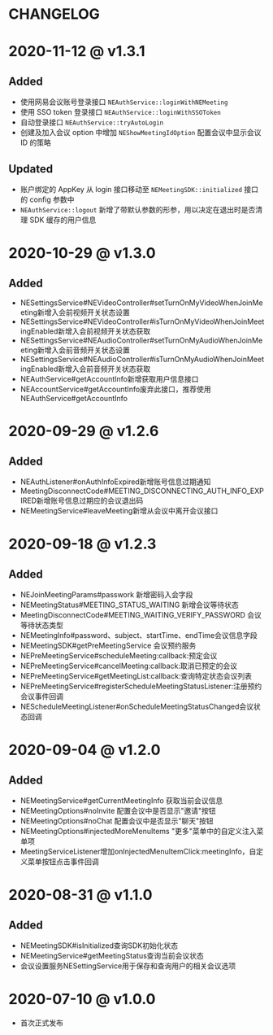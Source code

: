 # CHANGELOG

# 2020-11-12 @ v1.3.1

## Added

 * 使用网易会议账号登录接口 `NEAuthService::loginWithNEMeeting`
 * 使用 SSO token 登录接口 `NEAuthService::loginWithSSOToken`
 * 自动登录接口 `NEAuthService::tryAutoLogin`
 * 创建及加入会议 option 中增加 `NEShowMeetingIdOption` 配置会议中显示会议 ID 的策略

## Updated

 * 账户绑定的 AppKey 从 login 接口移动至 `NEMeetingSDK::initialized` 接口的 config 参数中
 * `NEAuthService::logout` 新增了带默认参数的形参，用以决定在退出时是否清理 SDK 缓存的用户信息

# 2020-10-29 @ v1.3.0

## Added

 * NESettingsService#NEVideoController#setTurnOnMyVideoWhenJoinMeeting新增入会前视频开关状态设置
 * NESettingsService#NEVideoController#isTurnOnMyVideoWhenJoinMeetingEnabled新增入会前视频开关状态获取
 * NESettingsService#NEAudioController#setTurnOnMyAudioWhenJoinMeeting新增入会前音频开关状态设置
 * NESettingsService#NEAudioController#isTurnOnMyAudioWhenJoinMeetingEnabled新增入会前音频开关状态获取
 * NEAuthService#getAccountInfo新增获取用户信息接口
 * NEAccountService#getAccountInfo废弃此接口，推荐使用NEAuthService#getAccountInfo

# 2020-09-29 @ v1.2.6

## Added

 * NEAuthListener#onAuthInfoExpired新增账号信息过期通知
 * MeetingDisconnectCode#MEETING_DISCONNECTING_AUTH_INFO_EXPIRED新增账号信息过期应的会议退出码
 * NEMeetingService#leaveMeeting新增从会议中离开会议接口

# 2020-09-18 @ v1.2.3

## Added

 * NEJoinMeetingParams#passwork 新增密码入会字段
 * NEMeetingStatus#MEETING_STATUS_WAITING 新增会议等待状态
 * MeetingDisconnectCode#MEETING_WAITING_VERIFY_PASSWORD 会议等待状态类型
 * NEMeetingInfo#password、subject、startTime、endTime会议信息字段
 * NEMeetingSDK#getPreMeetingService 会议预约服务
 * NEPreMeetingService#scheduleMeeting:callback:预定会议
 * NEPreMeetingService#cancelMeeting:callback:取消已预定的会议
 * NEPreMeetingService#getMeetingList:callback:查询特定状态会议列表
 * NEPreMeetingService#registerScheduleMeetingStatusListener:注册预约会议事件回调
 * NEScheduleMeetingListener#onScheduleMeetingStatusChanged会议状态回调

# 2020-09-04 @ v1.2.0

## Added

 * NEMeetingService#getCurrentMeetingInfo 获取当前会议信息
 * NEMeetingOptions#noInvite 配置会议中是否显示"邀请"按钮
 * NEMeetingOptions#noChat 配置会议中是否显示"聊天"按钮
 * NEMeetingOptions#injectedMoreMenuItems "更多"菜单中的自定义注入菜单项
 * MeetingServiceListener增加onInjectedMenuItemClick:meetingInfo，自定义菜单按钮点击事件回调

# 2020-08-31 @ v1.1.0

## Added

 * NEMeetingSDK#isInitialized查询SDK初始化状态
 * NEMeetingService#getMeetingStatus查询当前会议状态
 * 会议设置服务NESettingService用于保存和查询用户的相关会议选项

# 2020-07-10 @ v1.0.0

 * 首次正式发布
